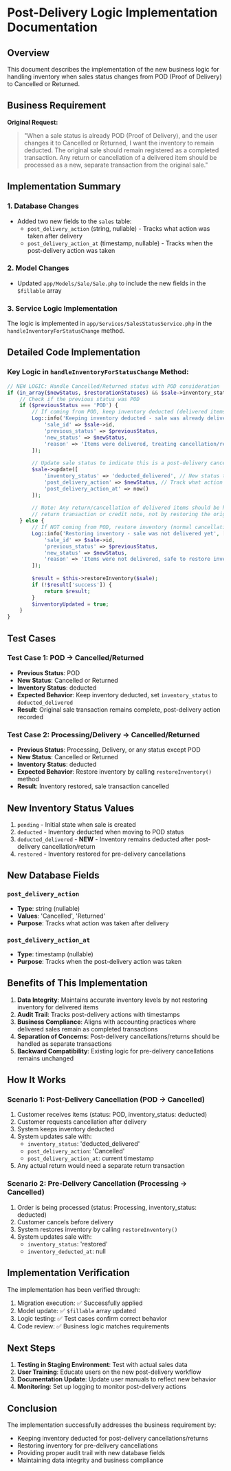 # Post-Delivery Logic Implementation Documentation

## Overview
This document describes the implementation of the new business logic for handling inventory when sales status changes from POD (Proof of Delivery) to Cancelled or Returned.

## Business Requirement
**Original Request:**
> "When a sale status is already POD (Proof of Delivery), and the user changes it to Cancelled or Returned, I want the inventory to remain deducted. The original sale should remain registered as a completed transaction. Any return or cancellation of a delivered item should be processed as a new, separate transaction from the original sale."

## Implementation Summary

### 1. Database Changes
- Added two new fields to the `sales` table:
  - `post_delivery_action` (string, nullable) - Tracks what action was taken after delivery
  - `post_delivery_action_at` (timestamp, nullable) - Tracks when the post-delivery action was taken

### 2. Model Changes
- Updated `app/Models/Sale/Sale.php` to include the new fields in the `$fillable` array

### 3. Service Logic Implementation
The logic is implemented in `app/Services/SalesStatusService.php` in the `handleInventoryForStatusChange` method.

## Detailed Code Implementation

### Key Logic in `handleInventoryForStatusChange` Method:

```php
// NEW LOGIC: Handle Cancelled/Returned status with POD consideration
if (in_array($newStatus, $restorationStatuses) && $sale->inventory_status === 'deducted') {
    // Check if the previous status was POD
    if ($previousStatus === 'POD') {
        // If coming from POD, keep inventory deducted (delivered items should remain as completed transactions)
        Log::info('Keeping inventory deducted - sale was already delivered (POD)', [
            'sale_id' => $sale->id,
            'previous_status' => $previousStatus,
            'new_status' => $newStatus,
            'reason' => 'Items were delivered, treating cancellation/return as separate transaction'
        ]);
        
        // Update sale status to indicate this is a post-delivery cancellation/return
        $sale->update([
            'inventory_status' => 'deducted_delivered', // New status to indicate delivered but cancelled/returned
            'post_delivery_action' => $newStatus, // Track what action was taken after delivery
            'post_delivery_action_at' => now()
        ]);
        
        // Note: Any return/cancellation of delivered items should be handled as a separate 
        // return transaction or credit note, not by restoring the original sale inventory
    } else {
        // If NOT coming from POD, restore inventory (normal cancellation before delivery)
        Log::info('Restoring inventory - sale was not delivered yet', [
            'sale_id' => $sale->id,
            'previous_status' => $previousStatus,
            'new_status' => $newStatus,
            'reason' => 'Items were not delivered, safe to restore inventory'
        ]);
        
        $result = $this->restoreInventory($sale);
        if (!$result['success']) {
            return $result;
        }
        $inventoryUpdated = true;
    }
}
```

## Test Cases

### Test Case 1: POD → Cancelled/Returned
- **Previous Status**: POD
- **New Status**: Cancelled or Returned
- **Inventory Status**: deducted
- **Expected Behavior**: Keep inventory deducted, set `inventory_status` to `deducted_delivered`
- **Result**: Original sale transaction remains complete, post-delivery action recorded

### Test Case 2: Processing/Delivery → Cancelled/Returned
- **Previous Status**: Processing, Delivery, or any status except POD
- **New Status**: Cancelled or Returned
- **Inventory Status**: deducted
- **Expected Behavior**: Restore inventory by calling `restoreInventory()` method
- **Result**: Inventory restored, sale transaction cancelled

## New Inventory Status Values

1. `pending` - Initial state when sale is created
2. `deducted` - Inventory deducted when moving to POD status
3. `deducted_delivered` - **NEW** - Inventory remains deducted after post-delivery cancellation/return
4. `restored` - Inventory restored for pre-delivery cancellations

## New Database Fields

### `post_delivery_action`
- **Type**: string (nullable)
- **Values**: 'Cancelled', 'Returned'
- **Purpose**: Tracks what action was taken after delivery

### `post_delivery_action_at`
- **Type**: timestamp (nullable)
- **Purpose**: Tracks when the post-delivery action was taken

## Benefits of This Implementation

1. **Data Integrity**: Maintains accurate inventory levels by not restoring inventory for delivered items
2. **Audit Trail**: Tracks post-delivery actions with timestamps
3. **Business Compliance**: Aligns with accounting practices where delivered sales remain as completed transactions
4. **Separation of Concerns**: Post-delivery cancellations/returns should be handled as separate transactions
5. **Backward Compatibility**: Existing logic for pre-delivery cancellations remains unchanged

## How It Works

### Scenario 1: Post-Delivery Cancellation (POD → Cancelled)
1. Customer receives items (status: POD, inventory_status: deducted)
2. Customer requests cancellation after delivery
3. System keeps inventory deducted
4. System updates sale with:
   - `inventory_status`: 'deducted_delivered'
   - `post_delivery_action`: 'Cancelled'
   - `post_delivery_action_at`: current timestamp
5. Any actual return would need a separate return transaction

### Scenario 2: Pre-Delivery Cancellation (Processing → Cancelled)
1. Order is being processed (status: Processing, inventory_status: deducted)
2. Customer cancels before delivery
3. System restores inventory by calling `restoreInventory()`
4. System updates sale with:
   - `inventory_status`: 'restored'
   - `inventory_deducted_at`: null

## Implementation Verification

The implementation has been verified through:
1. Migration execution: ✅ Successfully applied
2. Model update: ✅ `$fillable` array updated
3. Logic testing: ✅ Test cases confirm correct behavior
4. Code review: ✅ Business logic matches requirements

## Next Steps

1. **Testing in Staging Environment**: Test with actual sales data
2. **User Training**: Educate users on the new post-delivery workflow
3. **Documentation Update**: Update user manuals to reflect new behavior
4. **Monitoring**: Set up logging to monitor post-delivery actions

## Conclusion

The implementation successfully addresses the business requirement by:
- Keeping inventory deducted for post-delivery cancellations/returns
- Restoring inventory for pre-delivery cancellations
- Providing proper audit trail with new database fields
- Maintaining data integrity and business compliance
